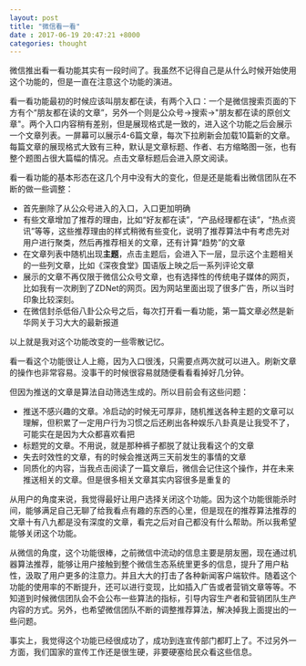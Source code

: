 ```yaml
---
layout: post
title: "微信看一看"
date : 2017-06-19 20:47:21 +8000
categories: thought
---
```


微信推出看一看功能其实有一段时间了。我虽然不记得自己是从什么时候开始使用这个功能的，但是一直在注意这个功能的演进。

看一看功能最初的时候应该叫朋友都在读，有两个入口：一个是微信搜索页面的下方有个“朋友都在读的文章”，另外一个则是公众号->搜索->"朋友都在读的原创文章"。两个入口内容稍有差别，但是展现格式是一致的，进入这个功能之后会展示一个文章列表。一屏幕可以展示4-6篇文章，每次下拉刷新会加载10篇新的文章。每篇文章的展现格式大致有三种，默认是文章标题、作者、右方缩略图一张，也有整个题图占很大篇幅的情况。点击文章标题后会进入原文阅读。

看一看功能的基本形态在这几个月中没有大的变化，但是还是能看出微信团队在不断的做一些调整：
- 首先删除了从公众号进入的入口，入口更加明确
- 有些文章增加了推荐的理由，比如“好友都在读”，“产品经理都在读”，“热点资讯”等等，这些推荐理由的样式稍微有些变化，说明了推荐算法中有考虑先对用户进行聚类，然后再推荐相关的文章，还有计算“趋势”的文章
- 在文章列表中随机出现**主题**，点击主题后，会进入下一层，显示这个主题相关的一些列文章，比如《深夜食堂》国语版上映之后一系列评论文章
- 展示的文章不再仅限于微信公众号文章，也有选择性的传统电子媒体的网页，比如我有一次刷到了ZDNet的网页。因为网站里面出现了很多广告，所以当时印象比较深刻。
- 在微信封杀低俗八卦公众号之后，每次打开看一看功能，第一篇文章必然是新华网关于习大大的最新报道

以上就是我对这个功能改变的一些零散记忆。

看一看这个功能很让人上瘾，因为入口很浅，只需要点两次就可以进入。刷新文章的操作也非常容易。没事干的时候很容易就随便看看看掉好几分钟。

但因为推送的文章是算法自动筛选生成的。所以目前会有这些问题：

- 推送不感兴趣的文章。冷启动的时候无可厚非，随机推送各种主题的文章可以理解，但积累了一定用户行为习惯之后还刷出各种娱乐八卦真是让我受不了，可能实在是因为大众都喜欢看把
- 标题党的文章。不用说，就是那种裤子都脱了就让我看这个的文章
- 失去时效性的文章，有的时候会推送两三天前发生的事情的文章
- 同质化的内容，当我点击阅读了一篇文章后，微信会记住这个操作，并在未来推送相关的文章。但是很多相关文章其实内容很多是重复的

从用户的角度来说，我觉得最好让用户选择关闭这个功能。因为这个功能很能杀时间，能够满足自己无聊了给我看点有趣的东西的心里，但是现在的推荐算法推荐的文章十有八九都是没有深度的文章，看完之后对自己都没有什么帮助。所以我希望能够关闭这个功能。

从微信的角度，这个功能很棒，之前微信中流动的信息主要是朋友圈，现在通过机器算法推荐，能够让用户接触到整个微信生态系统里更多的信息，提升了用户粘性，汲取了用户更多的注意力。并且大大的打击了各种新闻客户端软件。随着这个功能的使用率的不断提升，还可以进行变现，比如插入广告或者营销文章等等。不知道到时候微信团队会不会公布一些算法的指标，引导内容生产者和营销团队生产内容的方式。另外，也希望微信团队不断的调整推荐算法，解决掉我上面提出的一些问题。

事实上，我觉得这个功能已经很成功了，成功到连宣传部门都盯上了。不过另外一方面，我们国家的宣传工作还是很生硬，非要硬塞给民众看这些信息。